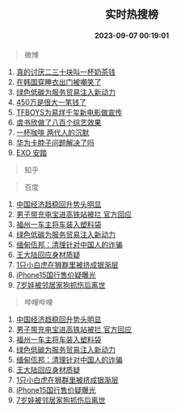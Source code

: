 <div align="center"><h2>实时热搜榜</h2><h4>2023-09-07 00:19:01</h4></div>

> 微博  

1. [真的讨厌二三十块叫一杯奶茶钱](https://s.weibo.com/weibo?q=%E7%9C%9F%E7%9A%84%E8%AE%A8%E5%8E%8C%E4%BA%8C%E4%B8%89%E5%8D%81%E5%9D%97%E5%8F%AB%E4%B8%80%E6%9D%AF%E5%A5%B6%E8%8C%B6%E9%92%B1&t=31&band_rank=1&Refer=top)<br />
2. [在韩国穿睡衣出门被嘲笑了](https://s.weibo.com/weibo?q=%E5%9C%A8%E9%9F%A9%E5%9B%BD%E7%A9%BF%E7%9D%A1%E8%A1%A3%E5%87%BA%E9%97%A8%E8%A2%AB%E5%98%B2%E7%AC%91%E4%BA%86&t=31&band_rank=2&Refer=top)<br />
3. [绿色低碳为服务贸易注入新动力](https://s.weibo.com/weibo?q=%23%E7%BB%BF%E8%89%B2%E4%BD%8E%E7%A2%B3%E4%B8%BA%E6%9C%8D%E5%8A%A1%E8%B4%B8%E6%98%93%E6%B3%A8%E5%85%A5%E6%96%B0%E5%8A%A8%E5%8A%9B%23&t=31&band_rank=3&Refer=top)<br />
4. [450万是很大一笔钱了](https://s.weibo.com/weibo?q=450%E4%B8%87%E6%98%AF%E5%BE%88%E5%A4%A7%E4%B8%80%E7%AC%94%E9%92%B1%E4%BA%86&t=31&band_rank=4&Refer=top)<br />
5. [TFBOYS为易烊千玺新电影做宣传](https://s.weibo.com/weibo?q=%23TFBOYS%E4%B8%BA%E6%98%93%E7%83%8A%E5%8D%83%E7%8E%BA%E6%96%B0%E7%94%B5%E5%BD%B1%E5%81%9A%E5%AE%A3%E4%BC%A0%23&t=31&band_rank=5&Refer=top)<br />
6. [虞书欣做了八百个综艺效果](https://s.weibo.com/weibo?q=%E8%99%9E%E4%B9%A6%E6%AC%A3%E5%81%9A%E4%BA%86%E5%85%AB%E7%99%BE%E4%B8%AA%E7%BB%BC%E8%89%BA%E6%95%88%E6%9E%9C&t=31&band_rank=6&Refer=top)<br />
7. [一杯咖啡 两代人的沉默](https://s.weibo.com/weibo?q=%E4%B8%80%E6%9D%AF%E5%92%96%E5%95%A1%20%E4%B8%A4%E4%BB%A3%E4%BA%BA%E7%9A%84%E6%B2%89%E9%BB%98&t=31&band_rank=7&Refer=top)<br />
8. [华为卡脖子问题解决了吗](https://s.weibo.com/weibo?q=%23%E5%8D%8E%E4%B8%BA%E5%8D%A1%E8%84%96%E5%AD%90%E9%97%AE%E9%A2%98%E8%A7%A3%E5%86%B3%E4%BA%86%E5%90%97%23&t=31&band_rank=8&Refer=top)<br />
9. [EXO 安踏](https://s.weibo.com/weibo?q=EXO%20%E5%AE%89%E8%B8%8F&t=31&band_rank=9&Refer=top)<br />

> 知乎  


> 百度  

1. [中国经济趋稳回升势头明显](https://www.baidu.com/s?wd=%E4%B8%AD%E5%9B%BD%E7%BB%8F%E6%B5%8E%E8%B6%8B%E7%A8%B3%E5%9B%9E%E5%8D%87%E5%8A%BF%E5%A4%B4%E6%98%8E%E6%98%BE&sa=fyb_news&rsv_dl=fyb_news)<br />
2. [男子带充电宝进高铁站被拦 官方回应](https://www.baidu.com/s?wd=%E7%94%B7%E5%AD%90%E5%B8%A6%E5%85%85%E7%94%B5%E5%AE%9D%E8%BF%9B%E9%AB%98%E9%93%81%E7%AB%99%E8%A2%AB%E6%8B%A6+%E5%AE%98%E6%96%B9%E5%9B%9E%E5%BA%94&sa=fyb_news&rsv_dl=fyb_news)<br />
3. [福州一车主将车装入塑料袋](https://www.baidu.com/s?wd=%E7%A6%8F%E5%B7%9E%E4%B8%80%E8%BD%A6%E4%B8%BB%E5%B0%86%E8%BD%A6%E8%A3%85%E5%85%A5%E5%A1%91%E6%96%99%E8%A2%8B&sa=fyb_news&rsv_dl=fyb_news)<br />
4. [绿色低碳为服务贸易注入新动力](https://www.baidu.com/s?wd=%E7%BB%BF%E8%89%B2%E4%BD%8E%E7%A2%B3%E4%B8%BA%E6%9C%8D%E5%8A%A1%E8%B4%B8%E6%98%93%E6%B3%A8%E5%85%A5%E6%96%B0%E5%8A%A8%E5%8A%9B&sa=fyb_news&rsv_dl=fyb_news)<br />
5. [缅甸佤邦：清理针对中国人的诈骗](https://www.baidu.com/s?wd=%E7%BC%85%E7%94%B8%E4%BD%A4%E9%82%A6%EF%BC%9A%E6%B8%85%E7%90%86%E9%92%88%E5%AF%B9%E4%B8%AD%E5%9B%BD%E4%BA%BA%E7%9A%84%E8%AF%88%E9%AA%97&sa=fyb_news&rsv_dl=fyb_news)<br />
6. [王大陆回应身材质疑](https://www.baidu.com/s?wd=%E7%8E%8B%E5%A4%A7%E9%99%86%E5%9B%9E%E5%BA%94%E8%BA%AB%E6%9D%90%E8%B4%A8%E7%96%91&sa=fyb_news&rsv_dl=fyb_news)<br />
7. [1只小白虎在狮群里被挤成银渐层](https://www.baidu.com/s?wd=1%E5%8F%AA%E5%B0%8F%E7%99%BD%E8%99%8E%E5%9C%A8%E7%8B%AE%E7%BE%A4%E9%87%8C%E8%A2%AB%E6%8C%A4%E6%88%90%E9%93%B6%E6%B8%90%E5%B1%82&sa=fyb_news&rsv_dl=fyb_news)<br />
8. [iPhone15国行售价疑曝光](https://www.baidu.com/s?wd=iPhone15%E5%9B%BD%E8%A1%8C%E5%94%AE%E4%BB%B7%E7%96%91%E6%9B%9D%E5%85%89&sa=fyb_news&rsv_dl=fyb_news)<br />
9. [7岁娃被邻居家狗抓伤后离世](https://www.baidu.com/s?wd=7%E5%B2%81%E5%A8%83%E8%A2%AB%E9%82%BB%E5%B1%85%E5%AE%B6%E7%8B%97%E6%8A%93%E4%BC%A4%E5%90%8E%E7%A6%BB%E4%B8%96&sa=fyb_news&rsv_dl=fyb_news)<br />

> 哔哩哔哩  

1. [中国经济趋稳回升势头明显](https://www.baidu.com/s?wd=%E4%B8%AD%E5%9B%BD%E7%BB%8F%E6%B5%8E%E8%B6%8B%E7%A8%B3%E5%9B%9E%E5%8D%87%E5%8A%BF%E5%A4%B4%E6%98%8E%E6%98%BE&sa=fyb_news&rsv_dl=fyb_news)<br />
2. [男子带充电宝进高铁站被拦 官方回应](https://www.baidu.com/s?wd=%E7%94%B7%E5%AD%90%E5%B8%A6%E5%85%85%E7%94%B5%E5%AE%9D%E8%BF%9B%E9%AB%98%E9%93%81%E7%AB%99%E8%A2%AB%E6%8B%A6+%E5%AE%98%E6%96%B9%E5%9B%9E%E5%BA%94&sa=fyb_news&rsv_dl=fyb_news)<br />
3. [福州一车主将车装入塑料袋](https://www.baidu.com/s?wd=%E7%A6%8F%E5%B7%9E%E4%B8%80%E8%BD%A6%E4%B8%BB%E5%B0%86%E8%BD%A6%E8%A3%85%E5%85%A5%E5%A1%91%E6%96%99%E8%A2%8B&sa=fyb_news&rsv_dl=fyb_news)<br />
4. [绿色低碳为服务贸易注入新动力](https://www.baidu.com/s?wd=%E7%BB%BF%E8%89%B2%E4%BD%8E%E7%A2%B3%E4%B8%BA%E6%9C%8D%E5%8A%A1%E8%B4%B8%E6%98%93%E6%B3%A8%E5%85%A5%E6%96%B0%E5%8A%A8%E5%8A%9B&sa=fyb_news&rsv_dl=fyb_news)<br />
5. [缅甸佤邦：清理针对中国人的诈骗](https://www.baidu.com/s?wd=%E7%BC%85%E7%94%B8%E4%BD%A4%E9%82%A6%EF%BC%9A%E6%B8%85%E7%90%86%E9%92%88%E5%AF%B9%E4%B8%AD%E5%9B%BD%E4%BA%BA%E7%9A%84%E8%AF%88%E9%AA%97&sa=fyb_news&rsv_dl=fyb_news)<br />
6. [王大陆回应身材质疑](https://www.baidu.com/s?wd=%E7%8E%8B%E5%A4%A7%E9%99%86%E5%9B%9E%E5%BA%94%E8%BA%AB%E6%9D%90%E8%B4%A8%E7%96%91&sa=fyb_news&rsv_dl=fyb_news)<br />
7. [1只小白虎在狮群里被挤成银渐层](https://www.baidu.com/s?wd=1%E5%8F%AA%E5%B0%8F%E7%99%BD%E8%99%8E%E5%9C%A8%E7%8B%AE%E7%BE%A4%E9%87%8C%E8%A2%AB%E6%8C%A4%E6%88%90%E9%93%B6%E6%B8%90%E5%B1%82&sa=fyb_news&rsv_dl=fyb_news)<br />
8. [iPhone15国行售价疑曝光](https://www.baidu.com/s?wd=iPhone15%E5%9B%BD%E8%A1%8C%E5%94%AE%E4%BB%B7%E7%96%91%E6%9B%9D%E5%85%89&sa=fyb_news&rsv_dl=fyb_news)<br />
9. [7岁娃被邻居家狗抓伤后离世](https://www.baidu.com/s?wd=7%E5%B2%81%E5%A8%83%E8%A2%AB%E9%82%BB%E5%B1%85%E5%AE%B6%E7%8B%97%E6%8A%93%E4%BC%A4%E5%90%8E%E7%A6%BB%E4%B8%96&sa=fyb_news&rsv_dl=fyb_news)<br />
